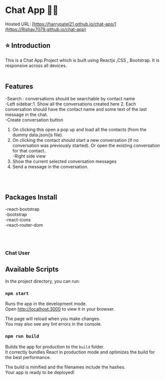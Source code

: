 # Chat App  🚀🚀

Hosted URL: [https://harrypatel21.github.io/chat-app/](https://Rishav7079.github.io/chat-app)

## ⭐ Introduction

This is a Chat App Project which is built using Reactjs ,CSS  , Bootstrap. It is responsive across all devices.
<br/>
<br/>

## Features
-Search : conversations should be searchable by contact name<br/>
-Left sidebar:1.  Show all the conversations created here
2.  Each conversation should have the contact name and some text of the
last message in the chat.<br/>
-Create conversation button
1. On clicking this open a pop up and load all the contacts (from the dummy
data.json/js file).
2.  On clicking the contact should start a new conversation (if no
conversation was previously started). Or open the existing conversation
for that contact..<br/>
-Right side view
1. Show the current selected conversation messages
2. Send a message in the conversation.<br/>
<br/>
<br/>

## Packages Install
-react-bootstrap<br/>
-bootstrap<br/>
-react-icons<br/>
-react-router-dom<br />


<br/>
<br/>

###  Chat User




## Available Scripts

In the project directory, you can run:

### `npm start`

Runs the app in the development mode.\
Open [http://localhost:3000](http://localhost:3000) to view it in your browser.

The page will reload when you make changes.\
You may also see any lint errors in the console.

### `npm run build`

Builds the app for production to the `build` folder.\
It correctly bundles React in production mode and optimizes the build for the best performance.

The build is minified and the filenames include the hashes.\
Your app is ready to be deployed!
